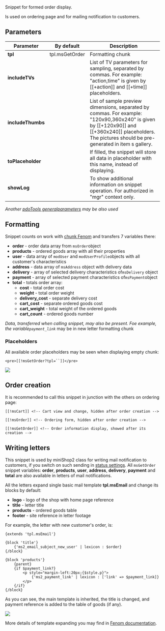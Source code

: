 Snippet for formed order display.

Is used on ordering page and for mailing notification to customers.

## Parameters

Parameter           | By default    | Description
--------------------|---------------|---------------------------------------------
**tpl**             | tpl.msGetOrder| Formatting chunk
**includeTVs**      |               | List of TV parameters for sampling, separated by commas. For example: "action,time" is given by [[+action]] and [[+time]] placeholders.
**includeThumbs**   |               | List of sample preview dimensions, separated by commas. For example: "120x90,360x240" is given by [[+120x90]] and [[+360x240]] placeholders. The pictures should be pre-generated in item s gallery.
**toPlaceholder**   |               | If filled, the snippet will store all data in placeholder with this name, instead of displaying.
**showLog**         |               | To show additional information on snippet operation. For authorized in "mgr" context only.

*Another [pdoTools generalparameters][1] may be also used*

## Formatting
Snippet counts on work with [chunk Fenom][2] and transfers 7 variables there:
- **order** - order data array from `msOrder`object
- **products** - ordered goods array with all their properties
- **user** - data array of `modUser` and `modUserProfile`objects with all customer's characteristics
- **address** - data array of `msAddress` object with delivery data
- **delivery** - array of selected delivery characteristics of`msDelivery` object
- **payment** - array of selected payment characteristics of`msPayment`object
- **total** - totals order array:
    - **cost** - total order cost
    - **weight** - total order weight
    - **delivery_cost** - separate delivery cost
    - **cart_cost** - separate ordered goods cost
    - **cart_weight** - total weight of the ordered goods
    - **cart_count** - ordered goods number

*Data, transferred when calling snippet, may also be present.
Foe example, the variable`payment_link`* may be in new letter formatting chunk

### Placeholders
All available order placeholders may be seen when displaying empty chunk:
```
<pre>[[!msGetOrder?tpl=``]]</pre>
```

[![](https://file.modx.pro/files/3/a/9/3a922d1321d8f853aada28c176b21767s.jpg)](https://file.modx.pro/files/3/a/9/3a922d1321d8f853aada28c176b21767.png)

## Order creation
It is recommended to call this snippet in junction with the others on ordering page:
```
[[!msCart]] <!-- Cart view and change, hidden after order creation -->

[[!msOrder]] <!-- Ordering form, hidden after order creation -->

[[!msGetOrder]] <!-- Order information display, showed after its creation -->
```

## Writing letters
This snippet  is used by miniShop2 class for writing mail notification to customers, if you switch on such sending in [status settings][3].
All `msGetOrder` snippet variables: **order**, **products**, **user**, **address**, **delivery**, **payment** and **total** are also available in letters of mail notifications.

All the letters expand single basic mail template **tpl.msEmail** and change its blocks by default:
- **logo** - logo of the shop with home page reference
- **title** - letter title
- **products** - ordered goods table
- **footer** - site reference in letter footage

For example, the letter with new customer's order, is:
```
{extends 'tpl.msEmail'}

{block 'title'}
    {'ms2_email_subject_new_user' | lexicon : $order}
{/block}

{block 'products'}
    {parent}
    {if $payment_link?}
        <p style="margin-left:20px;{$style.p}">
            {'ms2_payment_link' | lexicon : ['link' => $payment_link]}
        </p>
    {/if}
{/block}
```
As you can see, the main template is inherited, the title is changed, and payment reference is added to the table of goods (if any).

[![](https://file.modx.pro/files/b/1/c/b1c563c0b075caf2afce7609ac3f15e4s.jpg)](https://file.modx.pro/files/b/1/c/b1c563c0b075caf2afce7609ac3f15e4.png)

More details of template expanding you may find in [Fenom documentation][4].

[1]: /en/01_Components/01_pdoTools/04_General_parameters.md
[2]: /en/01_Components/01_pdoTools/03_Parser.md
[3]: /en/01_Components/02_miniShop2/01_Interface/04_Settings.md
[4]: https://github.com/fenom-template/fenom/blob/master/docs/ru/tags/extends.md
